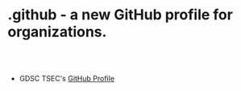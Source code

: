 # .github - a new GitHub profile for organizations.

<br><br>

- GDSC TSEC's [GitHub Profile](/profile)
